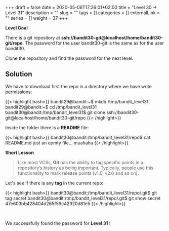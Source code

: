 +++
draft = false
date = 2020-05-06T17:26:01+02:00
title = "Level 30 -> Level 31"
description = ""
slug = ""
tags = []
categories = []
externalLink = ""
series = []
weight = 37
+++

**Level Goal**

There is a git repository at **ssh://bandit30-git@localhost/home/bandit30-git/repo**. The password for the user bandit30-git is the same as for the user bandit30.

Clone the repository and find the password for the next level.

## Solution ##

We have to download first the repo in a directory where we have write permissions:

{{< highlight bash>}}
bandit29@bandit:~$ mkdir /tmp/bandit_level31
bandit29@bandit:~$ cd /tmp/bandit_level31
bandit30@bandit:/tmp/bandit_level31$ git clone ssh://bandit30-git@localhost/home/bandit30-git/repo
{{< /highlight>}}

Inside the folder there is a **README** file:

{{< highlight bash>}}
bandit30@bandit:/tmp/bandit_level31/repo$ cat README.md
just an epmty file... muahaha
{{< /highlight>}}

**Short Lesson**

> Like most VCSs, **Git** has the ability to tag specific points in a repository’s history as being important. Typically, people use this functionality to mark release points (v1.0, v2.0 and so on).

Let's see if there is any **tag** in the current repo:

{{< highlight bash>}}
bandit30@bandit:/tmp/bandit_level31/repo/.git$ git tag
secret
bandit30@bandit:/tmp/bandit_level31/repo/.git$ git show secret
47e603bb428404d265f59c42920d81e5
{{< /highlight>}}


&nbsp;

We successfully found the password for **Level 31** !
